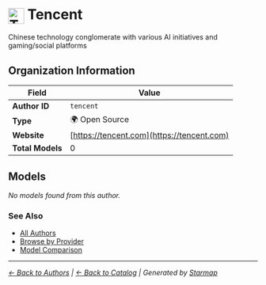 # <img src="https://raw.githubusercontent.com/agentstation/starmap/master/internal/embedded/logos/tencent.svg" alt="Tencent" width="32" height="32" style="vertical-align: middle;"> Tencent
  
  
Chinese technology conglomerate with various AI initiatives and gaming/social platforms
  
  
## Organization Information
  
| Field | Value |
|---------|---------|
| **Author ID** | `tencent` |
| **Type** | 🌍 Open Source |
| **Website** | [https://tencent.com](https://tencent.com) |
| **Total Models** | 0 |

  
## Models
  
*No models found from this author.*
  
### See Also
  
- [All Authors](../)
- [Browse by Provider](../../providers/)
- [Model Comparison](../../models/)
  
---
*_[← Back to Authors](../) | [← Back to Catalog](../../) | Generated by [Starmap](https://github.com/agentstation/starmap)_*